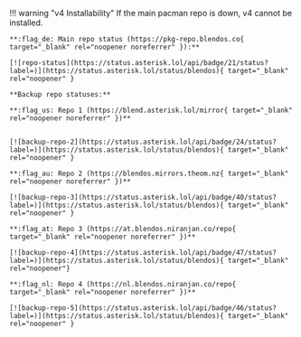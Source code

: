 !!! warning "v4 Installability"
    If the main pacman repo is down, v4 cannot be installed.

    **:flag_de: Main repo status (https://pkg-repo.blendos.co{ target="_blank" rel="noopener noreferrer" }):**
    
    [![repo-status](https://status.asterisk.lol/api/badge/21/status?label=)](https://status.asterisk.lol/status/blendos){ target="_blank" rel="noopener" }

    **Backup repo statuses:**
    
    **:flag_us: Repo 1 (https://blend.asterisk.lol/mirror{ target="_blank" rel="noopener noreferrer" })**
    

    [![backup-repo-2](https://status.asterisk.lol/api/badge/24/status?label=)](https://status.asterisk.lol/status/blendos){ target="_blank" rel="noopener" }

    **:flag_au: Repo 2 (https://blendos.mirrors.theom.nz{ target="_blank" rel="noopener noreferrer" })**

    [![backup-repo-3](https://status.asterisk.lol/api/badge/40/status?label=)](https://status.asterisk.lol/status/blendos){ target="_blank" rel="noopener" }

    **:flag_at: Repo 3 (https://at.blendos.niranjan.co/repo{ target="_blank" rel="noopener noreferrer" })**

    [![backup-repo-4](https://status.asterisk.lol/api/badge/47/status?label=)](https://status.asterisk.lol/status/blendos){ target="_blank" rel="noopener"}

    **:flag_nl: Repo 4 (https://nl.blendos.niranjan.co/repo{ target="_blank" rel="noopener noreferrer" })**

    [![backup-repo-5](https://status.asterisk.lol/api/badge/46/status?label=)](https://status.asterisk.lol/status/blendos){ target="_blank" rel="noopener" }